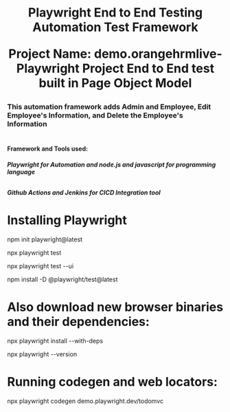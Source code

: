 <h1 align="center"> Playwright End to End Testing Automation Test Framework

Project Name: demo.orangehrmlive-Playwright Project End to End test built in Page Object Model</h1>

<h3> This automation framework adds Admin and Employee, Edit Employee's Information, and Delete the Employee's Information</h3>

# <h4> <b> </b>Framework and Tools used: </b> </h4>
<h5> Playwright for Automation and node.js and javascript for programming language
  
<br> Github Actions and Jenkins for CICD Integration tool </br> </h5>

# Installing Playwright 
npm init playwright@latest

npx playwright test

npx playwright test --ui

npm install -D @playwright/test@latest
# Also download new browser binaries and their dependencies:
npx playwright install --with-deps

npx playwright --version

# Running codegen and web locators:
npx playwright codegen demo.playwright.dev/todomvc


